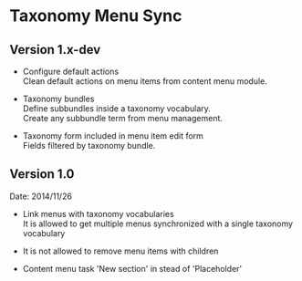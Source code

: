 # Taxonomy Menu Sync

## Version 1.x-dev

- Configure default actions  
Clean default actions on menu items from content menu module.

- Taxonomy bundles  
Define subbundles inside a taxonomy vocabulary.  
Create any subbundle term from menu management.

- Taxonomy form included in menu item edit form  
Fields filtered by taxonomy bundle.

## Version 1.0 

Date: 2014/11/26

- Link menus with taxonomy vocabularies  
It is allowed to get multiple menus synchronized with a single taxonomy vocabulary

- It is not allowed to remove menu items with children

- Content menu task 'New section' in stead of 'Placeholder'